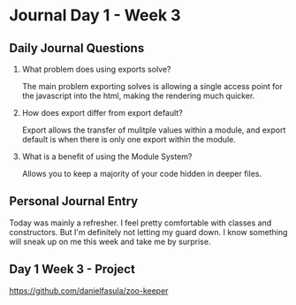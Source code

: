 # Journal Day 1 - Week 3

## Daily Journal Questions

1. What problem does using exports solve?

    The main problem exporting solves is allowing a single access point for the javascript into the html, making the rendering much quicker.

2. How does export differ from export default?

    Export allows the transfer of mulitple values within a module, and export default is when there is only one export within the module.

3. What is a benefit of using the Module System?

    Allows you to keep a majority of your code hidden in deeper files.


## Personal Journal Entry

Today was mainly a refresher. I feel pretty comfortable with classes and constructors. But I'm definitely not letting my guard down. I know something will sneak up on me this week and take me by surprise.

## Day 1 Week 3 -  Project

https://github.com/danielfasula/zoo-keeper